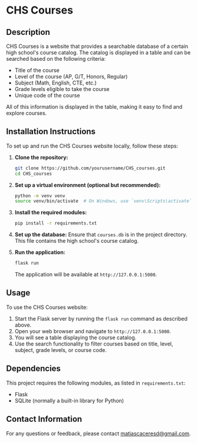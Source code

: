 # CHS Courses

## Description
CHS Courses is a website that provides a searchable database of a certain high school's course catalog. The catalog is displayed in a table and can be searched based on the following criteria:
- Title of the course
- Level of the course (AP, G/T, Honors, Regular)
- Subject (Math, English, CTE, etc.)
- Grade levels eligible to take the course
- Unique code of the course

All of this information is displayed in the table, making it easy to find and explore courses.

## Installation Instructions

To set up and run the CHS Courses website locally, follow these steps:

1. **Clone the repository:**
    ```bash
    git clone https://github.com/yourusername/CHS_courses.git
    cd CHS_courses
    ```

2. **Set up a virtual environment (optional but recommended):**
    ```bash
    python -m venv venv
    source venv/bin/activate  # On Windows, use `venv\Scripts\activate`
    ```

3. **Install the required modules:**
    ```bash
    pip install -r requirements.txt
    ```

4. **Set up the database:**
    Ensure that `courses.db` is in the project directory. This file contains the high school's course catalog.

5. **Run the application:**
    ```bash
    flask run
    ```
    The application will be available at `http://127.0.0.1:5000`.

## Usage

To use the CHS Courses website:

1. Start the Flask server by running the `flask run` command as described above.
2. Open your web browser and navigate to `http://127.0.0.1:5000`.
3. You will see a table displaying the course catalog.
4. Use the search functionality to filter courses based on title, level, subject, grade levels, or course code.

## Dependencies

This project requires the following modules, as listed in `requirements.txt`:
- Flask
- SQLite (normally a built-in library for Python)

## Contact Information

For any questions or feedback, please contact matiascaceresd@gmail.com.
